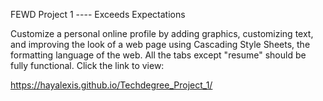 FEWD Project 1 ---- Exceeds Expectations

Customize a personal online profile by adding graphics, customizing text, and improving the look of a web page using Cascading Style Sheets, the formatting language of the web. All the tabs except "resume" should be fully functional. Click the link to view: 

https://hayalexis.github.io/Techdegree_Project_1/
